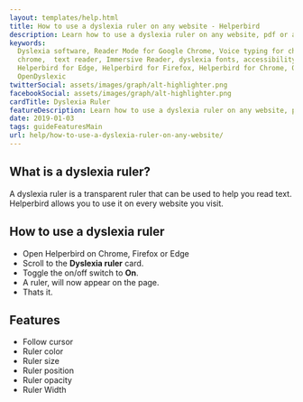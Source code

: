 ```yaml
---
layout: templates/help.html
title: How to use a dyslexia ruler on any website - Helperbird
description: Learn how to use a dyslexia ruler on any website, pdf or app.
keywords:
  Dyslexia software, Reader Mode for Google Chrome, Voice typing for chrome, Text to speech for
  chrome,  text reader, Immersive Reader, dyslexia fonts, accessibility software, dyslexia software,
  Helperbird for Edge, Helperbird for Firefox, Helperbird for Chrome, Opendyslexic for Chrome,
  OpenDyslexic
twitterSocial: assets/images/graph/alt-highlighter.png
facebookSocial: assets/images/graph/alt-highlighter.png
cardTitle: Dyslexia Ruler
featureDescription: Learn how to use a dyslexia ruler on any website, pdf or app.
date: 2019-01-03
tags: guideFeaturesMain
url: help/how-to-use-a-dyslexia-ruler-on-any-website/
---
```


## What is a dyslexia ruler?

A dyslexia ruler is a transparent ruler that can be used to help you read text. Helperbird allows
you to use it on every website you visit.

## How to use a dyslexia ruler

- Open Helperbird on Chrome, Firefox or Edge
- Scroll to the **Dyslexia ruler** card.
- Toggle the on/off switch to **On**.
- A ruler, will now appear on the page.
- Thats it.

## Features

- Follow cursor
- Ruler color
- Ruler size
- Ruler position
- Ruler opacity
- Ruler Width
